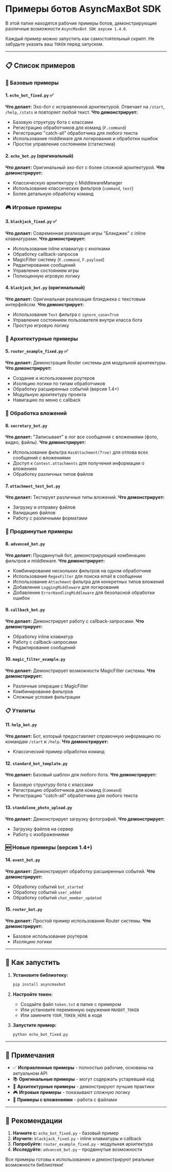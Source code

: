 # Примеры ботов AsyncMaxBot SDK

В этой папке находятся рабочие примеры ботов, демонстрирующие различные возможности `AsyncMaxBot SDK версии 1.4.0`.

Каждый пример можно запустить как самостоятельный скрипт. Не забудьте указать ваш `TOKEN` перед запуском.

---

## 📋 Список примеров

### 🔧 Базовые примеры

#### 1. `echo_bot_fixed.py` ✅
**Что делает:** Эхо-бот с исправленной архитектурой. Отвечает на `/start`, `/help`, `/stats` и повторяет любой текст.
**Что демонстрирует:**
- Базовую структуру бота с классами
- Регистрацию обработчиков для команд (`F.command`)
- Регистрацию "catch-all" обработчика для любого текста
- Использование middleware для логирования и обработки ошибок
- Простое управление состоянием (статистика)

#### 2. `echo_bot.py` (оригинальный)
**Что делает:** Оригинальный эхо-бот с более сложной архитектурой.
**Что демонстрирует:**
- Классическую архитектуру с MiddlewareManager
- Использование классических фильтров (`command`, `text`)
- Более детальную обработку команд

### 🎮 Игровые примеры

#### 3. `blackjack_fixed.py` ✅
**Что делает:** Современная реализация игры "Блэкджек" с inline клавиатурами.
**Что демонстрирует:**
- Использование inline клавиатур с кнопками
- Обработку callback-запросов
- MagicFilter систему (`F.command`, `F.payload`)
- Редактирование сообщений
- Управление состоянием игры
- Полноценную игровую логику

#### 4. `blackjack_bot.py` (оригинальный)
**Что делает:** Оригинальная реализация блэкджека с текстовым интерфейсом.
**Что демонстрирует:**
- Использование `Text` фильтра с `ignore_case=True`
- Управление состоянием пользователя внутри класса бота
- Простую игровую логику

### 🔧 Архитектурные примеры

#### 5. `router_example_fixed.py` ✅
**Что делает:** Демонстрация Router системы для модульной архитектуры.
**Что демонстрирует:**
- Создание и использование роутеров
- Изоляцию логики по типам обработчиков
- Обработку расширенных событий (версия 1.4+)
- Модульную архитектуру проекта
- Навигацию по меню с callback

### 📎 Обработка вложений

#### 6. `secretary_bot.py`
**Что делает:** "Записывает" в лог все сообщения с вложениями (фото, видео, файлы).
**Что демонстрирует:**
- Использование фильтра `HasAttachment(True)` для отлова всех сообщений с вложениями
- Доступ к `Context.attachments` для получения информации о вложениях
- Обработку различных типов файлов

#### 7. `attachment_test_bot.py`
**Что делает:** Тестирует различные типы вложений.
**Что демонстрирует:**
- Загрузку и отправку файлов
- Валидацию файлов
- Работу с различными форматами

### 🎯 Продвинутые примеры

#### 8. `advanced_bot.py`
**Что делает:** Продвинутый бот, демонстрирующий комбинацию фильтров и middleware.
**Что демонстрирует:**
- Комбинирование нескольких фильтров на одном обработчике
- Использование `RegexFilter` для поиска email в сообщении
- Использование `Attachment` фильтра для конкретных типов вложений
- Добавление `LoggingMiddleware` для логирования
- Добавление `ErrorHandlingMiddleware` для безопасной обработки ошибок

#### 9. `callback_bot.py`
**Что делает:** Демонстрирует работу с callback-запросами.
**Что демонстрирует:**
- Обработку inline клавиатур
- Работу с callback-запросами
- Редактирование сообщений

#### 10. `magic_filter_example.py`
**Что делает:** Демонстрирует возможности MagicFilter системы.
**Что демонстрирует:**
- Различные операции с MagicFilter
- Комбинирование фильтров
- Сложные условия фильтрации

### 📋 Утилиты

#### 11. `help_bot.py`
**Что делает:** Бот, который предоставляет справочную информацию по командам `/start` и `/help`.
**Что демонстрирует:**
- Классический пример обработки команд

#### 12. `standard_bot_template.py`
**Что делает:** Базовый шаблон для любого бота.
**Что демонстрирует:**
- Базовую структуру бота с классами
- Регистрацию обработчиков для команд (`Command`)
- Регистрацию "catch-all" обработчика для любого текста

#### 13. `standalone_photo_upload.py`
**Что делает:** Демонстрирует загрузку фотографий.
**Что демонстрирует:**
- Загрузку файлов на сервер
- Работу с изображениями

### 🆕 Новые примеры (версия 1.4+)

#### 14. `event_bot.py`
**Что делает:** Демонстрирует обработку расширенных событий.
**Что демонстрирует:**
- Обработку событий `bot_started`
- Обработку событий `user_added`
- Обработку событий `chat_member_updated`

#### 15. `router_bot.py`
**Что делает:** Простой пример использования Router системы.
**Что демонстрирует:**
- Базовое использование роутеров
- Изоляцию логики

---

## 🚀 Как запустить

1. **Установите библиотеку:**
   ```bash
   pip install asyncmaxbot
   ```

2. **Настройте токен:**
   - Создайте файл `token.txt` в папке с примером
   - Или установите переменную окружения `MAXBOT_TOKEN`
   - Или замените `YOUR_TOKEN_HERE` в коде

3. **Запустите пример:**
   ```bash
   python echo_bot_fixed.py
   ```

---

## 📝 Примечания

- ✅ **Исправленные примеры** - полностью рабочие, основаны на актуальном API
- 📚 **Оригинальные примеры** - могут содержать устаревший код
- 🔧 **Архитектурные примеры** - демонстрируют лучшие практики
- 🎮 **Игровые примеры** - показывают сложную логику
- 📎 **Примеры с вложениями** - работа с файлами

---

## 🎯 Рекомендации

1. **Начните с:** `echo_bot_fixed.py` - базовый пример
2. **Изучите:** `blackjack_fixed.py` - inline клавиатуры и callback
3. **Попробуйте:** `router_example_fixed.py` - модульная архитектура
4. **Исследуйте:** `advanced_bot.py` - продвинутые возможности

Все примеры готовы к использованию и демонстрируют реальные возможности библиотеки!